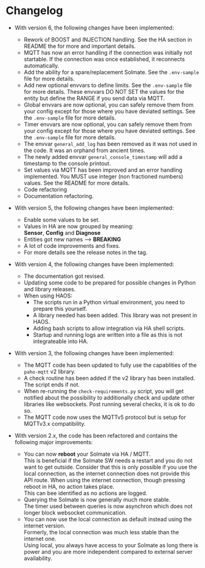 # Changelog

* With version 6, the following changes have been implemented:
  * Rework of BOOST and INJECTION handling. See the HA section in README the for more and important details.
  * MQTT has now an error handling if the connection was initially not startable.
    If the connection was once established, it reconnects automatically.
  * Add the ability for a spare/replacement Solmate. See the `.env-sample` file for more details.
  * Add new optional envvars to define limits. See the `.env-sample` file for more details.
    These envvars DO NOT SET the values for the entity but define the RANGE if you send data via MQTT.
  * Global envvars are now optional, you can safely remove them from your config except for those
    where you have deviated settings. See the `.env-sample` file for more details.
  * Timer envvars are now optional, you can safely remove them from your config except for those
    where you have deviated settings. See the `.env-sample` file for more details.
  * The envvar `general_add_log` has been removed as it was not used in the code.
    It was an orphand from ancient times.
  * The newly added envvar `general_console_timestamp` will add a timestamp to the console printout.
  * Set values via MQTT has been improved and an error handling implemented. You MUST use integer
    (non fractioned numbers) values. See the README for more details.
  * Code refactoring
  * Documentation refactoring.
* With version 5, the following changes have been implemented:
  * Enable some values to be set.
  * Values in HA are now grouped by meaning:\
    **Sensor**, **Config** and **Diagnose**
  * Entities got new names --> **BREAKING**
  * A lot of code improvements and fixes.
  * For more details see the release notes in the tag.
* With version 4, the following changes have been implemented:
  * The documentation got revised.
  * Updating some code to be prepared for possible changes in Python and library releases.
  * When using HAOS:
      - The scripts run in a Python virtual environment, you need to prepare this yourself.
      - A library needed has been added. This library was not present in HAOS.
      - Adding bash scripts to allow integration via HA shell scripts.
      - Startup and running logs are written into a file as this is not integrateable into HA.
  
* With version 3, the following changes have been implemented:
  * The MQTT code has been updated to fully use the capablities of the `paho-mqtt` v2 library.
  * A check routine has been added if the v2 library has been installed. The script ends if not.
  * When re-running the `check-requirements.py` script, you will get notified about the possibility
  to additionally check and update other libraries like websockets. Post running several checks,
  it is ok to do so.
  * The MQTT code now uses the MQTTv5 protocol but is setup for MQTTv3.x compatibility.

* With version 2.x, the code has been refactored and contains the following major improvements:
  * You can now **reboot** your Solmate via HA / MQTT.  
  This is beneficial if the Solmate SW needs a restart and you do not want to get outside.
  Consider that this is only possible if you use the local connection,
  as the internet connection does not provide this API route.
  When using the internet connection, though pressing reboot in HA, no action takes place.  
  This can bee identified as no actions are logged.
  * Querying the Solmate is now generally much more stable.  
   The timer used between queries is now asynchron which does not longer block websocket communication.
  * You can now use the local connection as default instead using the internet version.  
   Formerly, the local connection was much less stable than the internet one.  
   Using local, you always have access to your Solmate as long there is power and you are more independent
   compared to external server availability.
